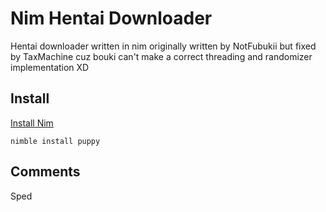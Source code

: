 # Nim Hentai Downloader
Hentai downloader written in nim originally written by NotFubukii but fixed by TaxMachine cuz bouki can't make a correct threading and randomizer implementation XD

## Install
[Install Nim](https://github.com/dom96/choosenim/releases/tag/v0.8.4) <br>
```
nimble install puppy
```

## Comments
Sped
